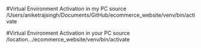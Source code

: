 #Virtual Environment Activation in my PC
source /Users/aniketrajsingh/Documents/GitHub/ecommerce_website/venv/bin/activate

#Virtual Environment Activation in your PC
source /location.../ecommerce_website/venv/bin/activate